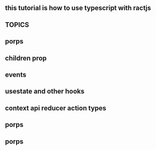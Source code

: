 ## this tutorial is how to use typescript with ractjs

## TOPICS

## porps 
## children prop 
## events 
## usestate and other hooks
## context api reducer action types
## porps 
## porps 